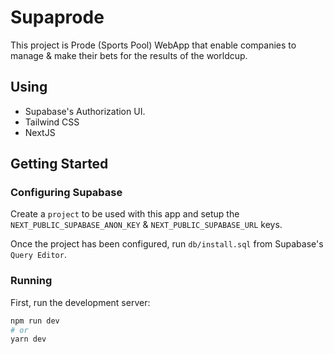 # Supaprode

This project is Prode (Sports Pool) WebApp that enable companies to manage & make their bets for the results of the worldcup.

## Using

- Supabase's Authorization UI.
- Tailwind CSS
- NextJS

## Getting Started

### Configuring Supabase

Create a `project` to be used with this app and setup the `NEXT_PUBLIC_SUPABASE_ANON_KEY` & `NEXT_PUBLIC_SUPABASE_URL` keys.

Once the project has been configured, run `db/install.sql` from Supabase's `Query Editor`.

### Running

First, run the development server:

```bash
npm run dev
# or
yarn dev
```
